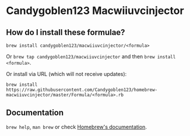 # Candygoblen123 Macwiiuvcinjector

## How do I install these formulae?
`brew install candygoblen123/macwiiuvcinjector/<formula>`

Or `brew tap candygoblen123/macwiiuvcinjector` and then `brew install <formula>`.

Or install via URL (which will not receive updates):

```
brew install https://raw.githubusercontent.com/Candygoblen123/homebrew-macwiiuvcinjector/master/Formula/<formula>.rb
```

## Documentation
`brew help`, `man brew` or check [Homebrew's documentation](https://docs.brew.sh).
